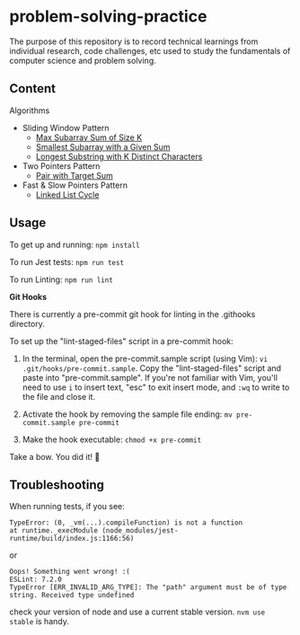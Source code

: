 # problem-solving-practice

The purpose of this repository is to record technical learnings from individual research, code challenges, etc used to study the fundamentals of computer science and problem solving.

## Content

Algorithms
* Sliding Window Pattern
    * [Max Subarray Sum of Size K](Algorithms/SlidingWindow/maxSubarraySumOfSizeK/maxSubarraySum.js)
    * [Smallest Subarray with a Given Sum](Algorithms/SlidingWindow/smallestSubarrayWithGivenSum/smallestSubarrayWithGivenSum.js)
    * [Longest Substring with K Distinct Characters](Algorithms/SlidingWindow/longestSubstringWithKDistinctCharacters/longestSubstringWithKDistinctCharacters.js)
* Two Pointers Pattern
    * [Pair with Target Sum](Algorithms/TwoPointers/pairWithTargetSum/pairWithTargetSum.js)
* Fast & Slow Pointers Pattern
    * [Linked List Cycle](Algorithms/FastAndSlowPointers/linkedlistcycle/linkedlistcycle.js)

## Usage

To get up and running:
`npm install`

To run Jest tests:
`npm run test`

To run Linting:
`npm run lint`

**Git Hooks**

There is currently a pre-commit git hook for linting in the .githooks directory.

To set up the "lint-staged-files" script in a pre-commit hook:

1. In the terminal, open the pre-commit.sample script (using Vim): `vi .git/hooks/pre-commit.sample`. Copy the "lint-staged-files" script and paste into "pre-commit.sample". If you're not familiar with Vim, you'll need to use `i` to insert text, "esc" to exit insert mode, and `:wq` to write to the file and close it.

2. Activate the hook by removing the sample file ending: `mv pre-commit.sample pre-commit`

3. Make the hook executable: `chmod +x pre-commit`

Take a bow. You did it! 🎉

## Troubleshooting

When running tests, if you see:
```
TypeError: (0, _vm(...).compileFunction) is not a function
at runtime._execModule (node_modules/jest-runtime/build/index.js:1166:56)
```

or

```
Oops! Something went wrong! :(
ESLint: 7.2.0
TypeError [ERR_INVALID_ARG_TYPE]: The "path" argument must be of type string. Received type undefined
```
check your version of node and use a current stable version. `nvm use stable` is handy.
